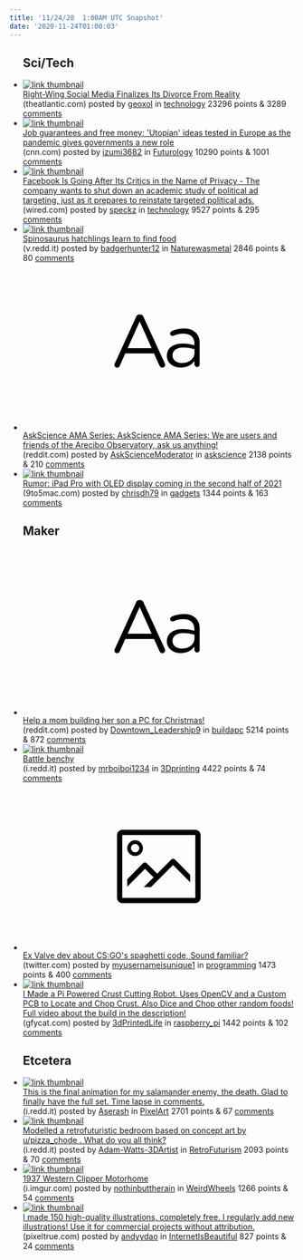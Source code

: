 ```yaml
---
title: '11/24/20  1:00AM UTC Snapshot'
date: '2020-11-24T01:00:03'
---
```

<ul>
<h2>Sci/Tech</h2>

<li><a href='https://www.theatlantic.com/ideas/archive/2020/11/right-wing-social-media-finalizes-its-divorce-reality/617177/'><img src='https://b.thumbs.redditmedia.com/KwHVPy79dODTNvYW9Wtu-dufKJJugSmNw1TYRssQXWM.jpg' alt='link thumbnail'></a><div><div class='linkTitle'><a href='https://www.theatlantic.com/ideas/archive/2020/11/right-wing-social-media-finalizes-its-divorce-reality/617177/'>Right-Wing Social Media Finalizes Its Divorce From Reality</a></div>(theatlantic.com) posted by <a href='https://www.reddit.com/user/geoxol'>geoxol</a> in <a href='https://www.reddit.com/r/technology'>technology</a> 23296 points & 3289 <a href='https://www.reddit.com/r/technology/comments/jzk5jc/rightwing_social_media_finalizes_its_divorce_from/'>comments</a></div></li>

<li><a href='https://www.cnn.com/2020/11/23/economy/universal-basic-income-europe-pandemic/index.html'><img src='https://b.thumbs.redditmedia.com/YlPHXCvtieHi7flxD1yTd72iMRUEYVEBmcBdvl9Mqng.jpg' alt='link thumbnail'></a><div><div class='linkTitle'><a href='https://www.cnn.com/2020/11/23/economy/universal-basic-income-europe-pandemic/index.html'>Job guarantees and free money: 'Utopian' ideas tested in Europe as the pandemic gives governments a new role</a></div>(cnn.com) posted by <a href='https://www.reddit.com/user/izumi3682'>izumi3682</a> in <a href='https://www.reddit.com/r/Futurology'>Futurology</a> 10290 points & 1001 <a href='https://www.reddit.com/r/Futurology/comments/jzjap4/job_guarantees_and_free_money_utopian_ideas/'>comments</a></div></li>

<li><a href='https://www.wired.com/story/facebook-is-going-after-its-critics-in-the-name-of-privacy/'><img src='https://b.thumbs.redditmedia.com/Xa-uniatOnJkqifj1R7zvO8rUvK03rv2Zh9tDtydsFY.jpg' alt='link thumbnail'></a><div><div class='linkTitle'><a href='https://www.wired.com/story/facebook-is-going-after-its-critics-in-the-name-of-privacy/'>Facebook Is Going After Its Critics in the Name of Privacy - The company wants to shut down an academic study of political ad targeting, just as it prepares to reinstate targeted political ads.</a></div>(wired.com) posted by <a href='https://www.reddit.com/user/speckz'>speckz</a> in <a href='https://www.reddit.com/r/technology'>technology</a> 9527 points & 295 <a href='https://www.reddit.com/r/technology/comments/jzfac0/facebook_is_going_after_its_critics_in_the_name/'>comments</a></div></li>

<li><a href='https://v.redd.it/ubquetjvy0161'><img src='https://b.thumbs.redditmedia.com/v9LGyamReB9TliF_6pBY2kVEVQ3UsPXE5vlVI9V8QXM.jpg' alt='link thumbnail'></a><div><div class='linkTitle'><a href='https://v.redd.it/ubquetjvy0161'>Spinosaurus hatchlings learn to find food</a></div>(v.redd.it) posted by <a href='https://www.reddit.com/user/badgerhunter12'>badgerhunter12</a> in <a href='https://www.reddit.com/r/Naturewasmetal'>Naturewasmetal</a> 2846 points & 80 <a href='https://www.reddit.com/r/Naturewasmetal/comments/jzm48f/spinosaurus_hatchlings_learn_to_find_food/'>comments</a></div></li>

<li><a href='https://www.reddit.com/r/askscience/comments/jzgcib/askscience_ama_series_askscience_ama_series_we/'><svg version='1.1' viewBox='-34 -12 104 64' preserveAspectRatio='xMidYMid slice' xmlns='http://www.w3.org/2000/svg' xmlns:xlink='http://www.w3.org/1999/xlink'>
    <title>text link thumbnail</title>
    <path d='M12.19,8.84a1.45,1.45,0,0,0-1.4-1h-.12a1.46,1.46,0,0,0-1.42,1L1.14,26.56a1.29,1.29,0,0,0-.14.59,1,1,0,0,0,1,1,1.12,1.12,0,0,0,1.08-.77l2.08-4.65h11l2.08,4.59a1.24,1.24,0,0,0,1.12.83,1.08,1.08,0,0,0,1.08-1.08,1.64,1.64,0,0,0-.14-.57ZM6.08,20.71l4.59-10.22,4.6,10.22Z'>
    </path>
    <path d='M32.24,14.78A6.35,6.35,0,0,0,27.6,13.2a11.36,11.36,0,0,0-4.7,1,1,1,0,0,0-.58.89,1,1,0,0,0,.94.92,1.23,1.23,0,0,0,.39-.08,8.87,8.87,0,0,1,3.72-.81c2.7,0,4.28,1.33,4.28,3.92v.5a15.29,15.29,0,0,0-4.42-.61c-3.64,0-6.14,1.61-6.14,4.64v.05c0,2.95,2.7,4.48,5.37,4.48a6.29,6.29,0,0,0,5.19-2.48V26.9a1,1,0,0,0,1,1,1,1,0,0,0,1-1.06V19A5.71,5.71,0,0,0,32.24,14.78Zm-.56,7.7c0,2.28-2.17,3.89-4.81,3.89-1.94,0-3.61-1.06-3.61-2.86v-.06c0-1.8,1.5-3,4.2-3a15.2,15.2,0,0,1,4.22.61Z'>
    </path>
    </svg></a><div><div class='linkTitle'><a href='https://www.reddit.com/r/askscience/comments/jzgcib/askscience_ama_series_askscience_ama_series_we/'>AskScience AMA Series: AskScience AMA Series: We are users and friends of the Arecibo Observatory, ask us anything!</a></div>(reddit.com) posted by <a href='https://www.reddit.com/user/AskScienceModerator'>AskScienceModerator</a> in <a href='https://www.reddit.com/r/askscience'>askscience</a> 2138 points & 210 <a href='https://www.reddit.com/r/askscience/comments/jzgcib/askscience_ama_series_askscience_ama_series_we/'>comments</a></div></li>

<li><a href='https://9to5mac.com/2020/11/23/ipad-pro-with-oled-2021/'><img src='https://b.thumbs.redditmedia.com/YJuV9oFUmtKrGgPHJh7sLJBXAIwQY6At9f2-6zdTdew.jpg' alt='link thumbnail'></a><div><div class='linkTitle'><a href='https://9to5mac.com/2020/11/23/ipad-pro-with-oled-2021/'>Rumor: iPad Pro with OLED display coming in the second half of 2021</a></div>(9to5mac.com) posted by <a href='https://www.reddit.com/user/chrisdh79'>chrisdh79</a> in <a href='https://www.reddit.com/r/gadgets'>gadgets</a> 1344 points & 163 <a href='https://www.reddit.com/r/gadgets/comments/jzocgp/rumor_ipad_pro_with_oled_display_coming_in_the/'>comments</a></div></li>

<h2>Maker</h2>

<li><a href='https://www.reddit.com/r/buildapc/comments/jzbc6e/help_a_mom_building_her_son_a_pc_for_christmas/'><svg version='1.1' viewBox='-34 -12 104 64' preserveAspectRatio='xMidYMid slice' xmlns='http://www.w3.org/2000/svg' xmlns:xlink='http://www.w3.org/1999/xlink'>
    <title>text link thumbnail</title>
    <path d='M12.19,8.84a1.45,1.45,0,0,0-1.4-1h-.12a1.46,1.46,0,0,0-1.42,1L1.14,26.56a1.29,1.29,0,0,0-.14.59,1,1,0,0,0,1,1,1.12,1.12,0,0,0,1.08-.77l2.08-4.65h11l2.08,4.59a1.24,1.24,0,0,0,1.12.83,1.08,1.08,0,0,0,1.08-1.08,1.64,1.64,0,0,0-.14-.57ZM6.08,20.71l4.59-10.22,4.6,10.22Z'>
    </path>
    <path d='M32.24,14.78A6.35,6.35,0,0,0,27.6,13.2a11.36,11.36,0,0,0-4.7,1,1,1,0,0,0-.58.89,1,1,0,0,0,.94.92,1.23,1.23,0,0,0,.39-.08,8.87,8.87,0,0,1,3.72-.81c2.7,0,4.28,1.33,4.28,3.92v.5a15.29,15.29,0,0,0-4.42-.61c-3.64,0-6.14,1.61-6.14,4.64v.05c0,2.95,2.7,4.48,5.37,4.48a6.29,6.29,0,0,0,5.19-2.48V26.9a1,1,0,0,0,1,1,1,1,0,0,0,1-1.06V19A5.71,5.71,0,0,0,32.24,14.78Zm-.56,7.7c0,2.28-2.17,3.89-4.81,3.89-1.94,0-3.61-1.06-3.61-2.86v-.06c0-1.8,1.5-3,4.2-3a15.2,15.2,0,0,1,4.22.61Z'>
    </path>
    </svg></a><div><div class='linkTitle'><a href='https://www.reddit.com/r/buildapc/comments/jzbc6e/help_a_mom_building_her_son_a_pc_for_christmas/'>Help a mom building her son a PC for Christmas!</a></div>(reddit.com) posted by <a href='https://www.reddit.com/user/Downtown_Leadership9'>Downtown_Leadership9</a> in <a href='https://www.reddit.com/r/buildapc'>buildapc</a> 5214 points & 872 <a href='https://www.reddit.com/r/buildapc/comments/jzbc6e/help_a_mom_building_her_son_a_pc_for_christmas/'>comments</a></div></li>

<li><a href='https://i.redd.it/oebngt75yz061.jpg'><img src='https://b.thumbs.redditmedia.com/Kvf-5dgvBwXa6c7ZOaTL6si9N5qnMJDGjzRtzjUUVOs.jpg' alt='link thumbnail'></a><div><div class='linkTitle'><a href='https://i.redd.it/oebngt75yz061.jpg'>Battle benchy</a></div>(i.redd.it) posted by <a href='https://www.reddit.com/user/mrboiboi1234'>mrboiboi1234</a> in <a href='https://www.reddit.com/r/3Dprinting'>3Dprinting</a> 4422 points & 74 <a href='https://www.reddit.com/r/3Dprinting/comments/jzi60d/battle_benchy/'>comments</a></div></li>

<li><a href='https://twitter.com/richgel999/status/1330767132003606528'><svg version='1.1' viewBox='-34 -14 104 64' preserveAspectRatio='xMidYMid meet' xmlns='http://www.w3.org/2000/svg' xmlns:xlink='http://www.w3.org/1999/xlink'>
    <title>link thumbnail</title>
    <path d='M32,4H4A2,2,0,0,0,2,6V30a2,2,0,0,0,2,2H32a2,2,0,0,0,2-2V6A2,2,0,0,0,32,4ZM4,30V6H32V30Z'></path>
    <path d='M8.92,14a3,3,0,1,0-3-3A3,3,0,0,0,8.92,14Zm0-4.6A1.6,1.6,0,1,1,7.33,11,1.6,1.6,0,0,1,8.92,9.41Z'></path>
    <path d='M22.78,15.37l-5.4,5.4-4-4a1,1,0,0,0-1.41,0L5.92,22.9v2.83l6.79-6.79L16,22.18l-3.75,3.75H15l8.45-8.45L30,24V21.18l-5.81-5.81A1,1,0,0,0,22.78,15.37Z'></path>
    </svg></a><div><div class='linkTitle'><a href='https://twitter.com/richgel999/status/1330767132003606528'>Ex Valve dev about CS:GO's spaghetti code, Sound familiar?</a></div>(twitter.com) posted by <a href='https://www.reddit.com/user/myusernameisunique1'>myusernameisunique1</a> in <a href='https://www.reddit.com/r/programming'>programming</a> 1473 points & 400 <a href='https://www.reddit.com/r/programming/comments/jzeubk/ex_valve_dev_about_csgos_spaghetti_code_sound/'>comments</a></div></li>

<li><a href='https://gfycat.com/secondinsistentamericanwirehair'><img src='https://b.thumbs.redditmedia.com/0wm09ZjE_Kcqt6gA-s2Vzyq2mZyzw2NQQ4ahBZFF0qo.jpg' alt='link thumbnail'></a><div><div class='linkTitle'><a href='https://gfycat.com/secondinsistentamericanwirehair'>I Made a Pi Powered Crust Cutting Robot. Uses OpenCV and a Custom PCB to Locate and Chop Crust. Also Dice and Chop other random foods! Full video about the build in the description!</a></div>(gfycat.com) posted by <a href='https://www.reddit.com/user/3dPrintedLife'>3dPrintedLife</a> in <a href='https://www.reddit.com/r/raspberry_pi'>raspberry_pi</a> 1442 points & 102 <a href='https://www.reddit.com/r/raspberry_pi/comments/jzhkua/i_made_a_pi_powered_crust_cutting_robot_uses/'>comments</a></div></li>

<h2>Etcetera</h2>

<li><a href='https://i.redd.it/kp18sxgj8z061.gif'><img src='https://b.thumbs.redditmedia.com/6TbPlGAd59wl7poYo1il1H-uWAFsiaqlKBAGMHkpexw.jpg' alt='link thumbnail'></a><div><div class='linkTitle'><a href='https://i.redd.it/kp18sxgj8z061.gif'>This is the final animation for my salamander enemy, the death. Glad to finally have the full set. Time lapse in comments.</a></div>(i.redd.it) posted by <a href='https://www.reddit.com/user/Aserash'>Aserash</a> in <a href='https://www.reddit.com/r/PixelArt'>PixelArt</a> 2701 points & 67 <a href='https://www.reddit.com/r/PixelArt/comments/jzgbl5/this_is_the_final_animation_for_my_salamander/'>comments</a></div></li>

<li><a href='https://i.redd.it/flximrbhbz061.jpg'><img src='https://b.thumbs.redditmedia.com/X9DPftiDjJO2Udgwc01jfF7wm7PYZKPlMFG4gd8edVs.jpg' alt='link thumbnail'></a><div><div class='linkTitle'><a href='https://i.redd.it/flximrbhbz061.jpg'>Modelled a retrofuturistic bedroom based on concept art by u/pizza_chode . What do you all think?</a></div>(i.redd.it) posted by <a href='https://www.reddit.com/user/Adam-Watts-3DArtist'>Adam-Watts-3DArtist</a> in <a href='https://www.reddit.com/r/RetroFuturism'>RetroFuturism</a> 2093 points & 70 <a href='https://www.reddit.com/r/RetroFuturism/comments/jzgb72/modelled_a_retrofuturistic_bedroom_based_on/'>comments</a></div></li>

<li><a href='https://i.imgur.com/LWMiueD.jpg'><img src='https://b.thumbs.redditmedia.com/dMX8ud0qRvCtmvnxvmlgTpSD7-vBPljGgHEg-OFblXA.jpg' alt='link thumbnail'></a><div><div class='linkTitle'><a href='https://i.imgur.com/LWMiueD.jpg'>1937 Western Clipper Motorhome</a></div>(i.imgur.com) posted by <a href='https://www.reddit.com/user/nothinbuttherain'>nothinbuttherain</a> in <a href='https://www.reddit.com/r/WeirdWheels'>WeirdWheels</a> 1266 points & 54 <a href='https://www.reddit.com/r/WeirdWheels/comments/jzj9w9/1937_western_clipper_motorhome/'>comments</a></div></li>

<li><a href='https://www.pixeltrue.com/free-illustrations'><img src='https://b.thumbs.redditmedia.com/y67j-plegUbuZ-2gaJ7GzDM0L6wheTGJjkjBhMNpOUk.jpg' alt='link thumbnail'></a><div><div class='linkTitle'><a href='https://www.pixeltrue.com/free-illustrations'>I made 150 high-quality illustrations, completely free. I regularly add new illustrations! Use it for commercial projects without attribution.</a></div>(pixeltrue.com) posted by <a href='https://www.reddit.com/user/andyydao'>andyydao</a> in <a href='https://www.reddit.com/r/InternetIsBeautiful'>InternetIsBeautiful</a> 827 points & 24 <a href='https://www.reddit.com/r/InternetIsBeautiful/comments/jznx9g/i_made_150_highquality_illustrations_completely/'>comments</a></div></li>

</ul>
